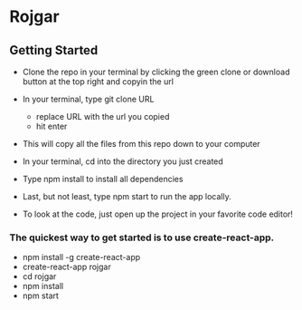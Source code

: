 # Rojgar
## Getting Started
 - Clone the repo in your terminal by clicking the green clone or download button at the top right and copyin the url

 - In your terminal, type git clone URL
   - replace URL with the url you copied
   - hit enter

 - This will copy all the files from this repo down to your computer

 - In your terminal, cd into the directory you just created

 - Type npm install to install all dependencies

 - Last, but not least, type npm start to run the app locally.

 - To look at the code, just open up the project in your favorite code editor!

### The quickest way to get started is to use create-react-app.
 - npm install -g create-react-app
 - create-react-app rojgar
 - cd rojgar
 - npm install
 - npm start
